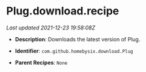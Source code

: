 # Plug.download.recipe

_Last updated 2021-12-23 19:58:08Z_

- **Description**: Downloads the latest version of Plug.

- **Identifier**: `com.github.homebysix.download.Plug`

- **Parent Recipes**: `None`